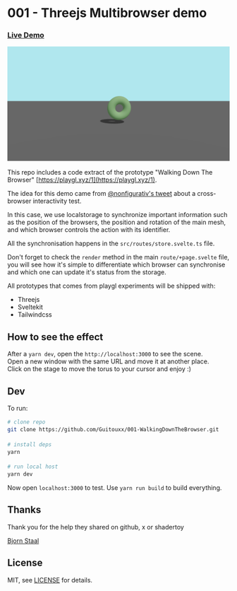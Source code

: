 # 001 - Threejs Multibrowser demo

### [Live Demo](https://playgl-001-walking-down-the-browser.netlify.app)

![Demo Screenshot](https://github.com/Guitouxx/001-WalkingDownTheBrowser/blob/main/static/screenshot.jpg?raw=true)

This repo includes a code extract of the prototype "Walking Down The Browser" [https://playgl.xyz/1](https://playgl.xyz/1).


The idea for this demo came from [@nonfigurativ's tweet](https://x.com/_nonfigurativ_/status/1727322594570027343) about a cross-browser interactivity test.

In this case, we use localstorage to synchronize important information such as the position of the browsers, the position and rotation of the main mesh, and which browser controls the action with its identifier.

All the synchronisation happens in the `src/routes/store.svelte.ts` file.

Don't forget to check the `render` method in the main `route/+page.svelte` file, you will see how it's simple to differentiate which browser can synchronise and which one can update it's status from the storage. 


All prototypes that comes from playgl experiments will be shipped with:
- Threejs  
- Sveltekit  
- Tailwindcss

## How to see the effect

After a `yarn dev`, open the `http://localhost:3000` to see the scene.  
Open a new window with the same URL and move it at another place.  
Click on the stage to move the torus to your cursor and enjoy :)


## Dev


To run:

```sh
# clone repo
git clone https://github.com/Guitouxx/001-WalkingDownTheBrowser.git

# install deps
yarn

# run local host
yarn dev
```

Now open `localhost:3000` to test. Use `yarn run build` to build everything.

## Thanks

Thank you for the help they shared on github, x or shadertoy 

[Bjorn Staal](https://x.com/_nonfigurativ_)


## License

MIT, see [LICENSE](https://github.com/Guitouxx/001-WalkingDownTheBrowser/blob/main/LICENSE) for details.
